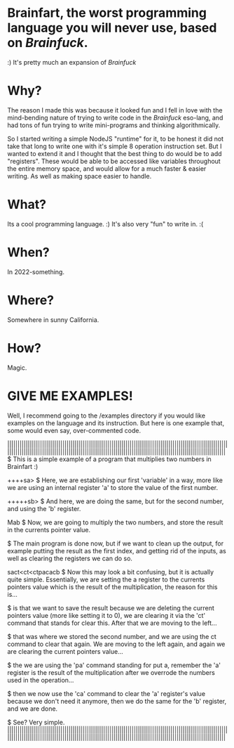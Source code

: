 
# Brainfart, the worst programming language you will never use, based on *Brainfuck*.
:)
It's pretty much an expansion of *Brainfuck*
# Why?
The reason I made this was because it looked fun and I fell in love with the mind-bending nature of trying to write code in the *Brainfuck* eso-lang, and had tons of fun trying to write mini-programs and thinking algorithmically.

So I started writing a simple NodeJS "runtime" for it, to be honest it did not take that long to write one with it's simple 8 operation instruction set. But I wanted to extend it and I thought that the best thing to do would be to add "registers". These would be able to be accessed like variables throughout the entire memory space, and would allow for a much faster & easier writing. As well as making space easier to handle.
# What?
Its a cool programming language. :)
It's also very "fun" to write in. :(
# When?
In 2022-something.
# Where?
Somewhere in sunny California.
# How?
Magic.
# GIVE ME EXAMPLES!
Well, I recommend going to the /examples directory if you would like examples on the language and its instruction. But here is one example that, some would even say, over-commented code.

|||||||||||||||||||||||||||||||||||||||||||||||||||||||||||||||||||||||||||||||||||||||||||||||||||||||||||||||||||||||||||||||||||||||||||||||||||||||||||||||||||||||||||||||||||||||||||||||||||||||||||||||||||||||
$ This is a simple example of a program that multiplies two numbers in Brainfart :)

++++sa> $ Here, we are establishing our first 'variable' in a way, more like we are using an internal register 'a' to store the value of the first number.

+++++sb> $ And here, we are doing the same, but for the second number, and using the 'b' register.

Mab $ Now, we are going to multiply the two numbers, and store the result in the currents pointer value.

$ The main program is done now, but if we want to clean up the output, for example putting the result as the first index, and getting rid of the inputs, as well as clearing the registers we can do so.

sact<ct<ctpacacb $ Now this may look a bit confusing, but it is actually quite simple. Essentially, we are setting the a register to the currents pointers value which is the result of the multiplication, the reason for this is...

$ is that we want to save the result because we are deleting the current pointers value (more like setting it to 0), we are clearing it via the 'ct' command that stands for clear this. After that we are moving to the left...

$ that was where we stored the second number, and we are using the ct command to clear that again. We are moving to the left again, and again we are clearing the current pointers value...

$ the we are using the 'pa' command standing for put a, remember the 'a' register is the result of the multiplication after we overrode the numbers used in the operation...

$ then we now use the 'ca' command to clear the 'a' register's value because we don't need it anymore, then we do the same for the 'b' register, and we are done.

$ See? Very simple.
|||||||||||||||||||||||||||||||||||||||||||||||||||||||||||||||||||||||||||||||||||||||||||||||||||||||||||||||||||||||||||||||||||||||||||||||||||||||||||||||||||||||||||||||||||||||||||||||||||||||||||||||||||||||
